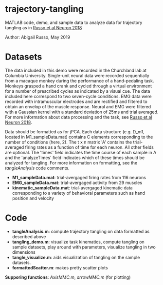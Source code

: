 # trajectory-tangling
MATLAB code, demo, and sample data to analyze data for trajectory tangling as in [Russo et al Neuron 2018](https://www.sciencedirect.com/science/article/pii/S0896627318300072?via%3Dihub)

Author: Abigail Russo, May 2019

# Datasets
The data included in this demo were recorded in the Churchland lab at Columbia University. Single-unit neural data were recorded sequentially from a macaque monkey during the performance of a hand-pedaling task.  Monkeys grasped a hand crank and cycled through a virtual environment for a number of prescribed cycles as indicated by a visual cue. The data included here correspond to two seven-cycle conditions. EMG data were recorded with intramuscular electrodes and are rectified and filtered to obtain an envelop of the muscle response. Neural and EMG were filtered with a Gaussian kernel with a standard deviation of 25ms and trial averaged. For more information about data processing and the task, see [Russo et al Neuron 2018](https://www.sciencedirect.com/science/article/pii/S0896627318300072?via%3Dihub).

Data should be formatted as for jPCA. Each data structure (e.g. D_m1, located in M1_sampleData.mat) contains C elements corresponding to the number of conditions (here, 2). The t x n matrix 'A' contains the trial-averaged firing rates as a function of time for each neuron. All other fields are optional. The 'times' field indicates the time course of each sample in A and the 'analyzeTimes' field indicates which of these times should be analyzed for tangling. For more information on formatting, see the *tangleAnalysis* code comments.

* **M1_sampleData.mat**: trial-avergaged firing rates from 116 neurons
* **EMG_sampleData.mat**: trial-avergaged activity from 29 muscles
* **kinematic_sampleData.mat**: trial-avergaged kinematic data corresponding to a variety of behavioral parameters such as hand position and velocity 

# Code

* **tangleAnalysis.m**: compute trajectory tangling on data formatted as described above
* **tangling_demo.m**: visualize task kinematics, compute tangling on sample datasets, play around with parameters, visualize tangling in two dimensions
* **tangle_visualize.m**: aids visualization of tangling on the sample datasets. 
* **formattedScatter.m**: makes pretty scatter plots

**Supporing functions**: *AxisMMC.m*, *arrowMMC.m* (for plotting)

